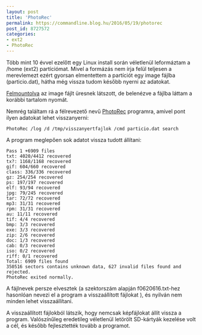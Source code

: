 ```yaml
---
layout: post
title: 'PhotoRec'
permalink: https://commandline.blog.hu/2016/05/19/photorec
post_id: 8727572
categories: 
- ext2
- PhotoRec
---
```


Több mint 10 évvel ezelőtt egy Linux install során véletlenül leformáztam a /home (ext2) partíciómat. Mivel a formázás nem írja felül teljesen a merevlemezt ezért gyorsan elmentettem a partíciót egy image fájlba (particio.dat), hátha még vissza tudom később nyerni az adatokat.

[Felmountolva](http://commandline.blog.hu/2010/06/06/iso_mount) az image fájlt üresnek látszott, de belenézve a fájlba láttam a korábbi tartalom nyomát.

Nemrég találtam rá a félrevezető nevű 
[PhotoRec](http://www.cgsecurity.org/wiki/PhotoRec) programra, amivel pont ilyen adatokat lehet visszanyerni:

```
PhotoRec /log /d /tmp/visszanyertfajlok /cmd particio.dat search
```

A program meglepően sok adatot vissza tudott állítani:

```
Pass 1 +6909 files
txt: 4020/4412 recovered
tx?: 1168/1168 recovered
gif: 604/660 recovered
class: 336/336 recovered
gz: 254/254 recovered
ps: 197/197 recovered
elf: 93/94 recovered
jpg: 79/245 recovered
tar: 72/72 recovered
mp3: 31/31 recovered
rpm: 31/31 recovered
au: 11/11 recovered
tif: 4/4 recovered
bmp: 3/3 recovered
exe: 3/3 recovered
zip: 2/6 recovered
doc: 1/3 recovered
cab: 0/3 recovered
iso: 0/2 recovered
riff: 0/1 recovered
Total: 6909 files found
350516 sectors contains unknown data, 627 invalid files found and rejected.
PhotoRec exited normally.
```

A fájlnevek persze elvesztek (a szektorszám alapján f0620616.txt-hez hasonlóan nevezi el a program a visszaállított fájlokat ), és nyilván nem minden lehet visszaállítani.

A visszaállított fájlokból látszik, hogy nemcsak képfájlokat állít vissza a program. Valószínűleg eredetileg véletlenül letörölt SD-kártyák kezelése volt a cél, és később fejlesztették tovább a programot.